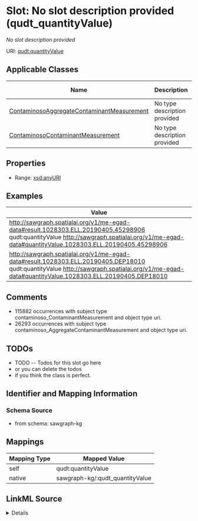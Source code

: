 

# Slot: No slot description provided (qudt_quantityValue)


_No slot description provided_





URI: [qudt:quantityValue](http://qudt.org/schema/qudt/quantityValue)



<!-- no inheritance hierarchy -->





## Applicable Classes

| Name | Description | Modifies Slot |
| --- | --- | --- |
| [ContaminosoAggregateContaminantMeasurement](../classes/ContaminosoAggregateContaminantMeasurement.md) | No type description provided |  no  |
| [ContaminosoContaminantMeasurement](../classes/ContaminosoContaminantMeasurement.md) | No type description provided |  no  |







## Properties

* Range: [xsd:anyURI](http://www.w3.org/2001/XMLSchema#anyURI)






## Examples

| Value |
| --- |
| http://sawgraph.spatialai.org/v1/me-egad-data#result.1028303.ELL.20190405.45298906 qudt:quantityValue http://sawgraph.spatialai.org/v1/me-egad-data#quantityValue.1028303.ELL.20190405.45298906 |
| http://sawgraph.spatialai.org/v1/me-egad-data#result.1028303.ELL.20190405.DEP18010 qudt:quantityValue http://sawgraph.spatialai.org/v1/me-egad-data#quantityValue.1028303.ELL.20190405.DEP18010 |

## Comments

* 115882 occurrences with subject type contaminoso_ContaminantMeasurement and object type uri.
* 26293 occurrences with subject type contaminoso_AggregateContaminantMeasurement and object type uri.

## TODOs

* TODO -- Todos for this slot go here
* or you can delete the todos
* if you think the class is perfect.

## Identifier and Mapping Information







### Schema Source


* from schema: sawgraph-kg




## Mappings

| Mapping Type | Mapped Value |
| ---  | ---  |
| self | qudt:quantityValue |
| native | sawgraph-kg/:qudt_quantityValue |




## LinkML Source

<details>
```yaml
name: qudt_quantityValue
description: No slot description provided
title: No slot description provided
todos:
- TODO -- Todos for this slot go here
- or you can delete the todos
- if you think the class is perfect.
comments:
- 115882 occurrences with subject type contaminoso_ContaminantMeasurement and object
  type uri.
- 26293 occurrences with subject type contaminoso_AggregateContaminantMeasurement
  and object type uri.
examples:
- value: http://sawgraph.spatialai.org/v1/me-egad-data#result.1028303.ELL.20190405.45298906
    qudt:quantityValue http://sawgraph.spatialai.org/v1/me-egad-data#quantityValue.1028303.ELL.20190405.45298906
- value: http://sawgraph.spatialai.org/v1/me-egad-data#result.1028303.ELL.20190405.DEP18010
    qudt:quantityValue http://sawgraph.spatialai.org/v1/me-egad-data#quantityValue.1028303.ELL.20190405.DEP18010
from_schema: sawgraph-kg
rank: 1000
slot_uri: qudt:quantityValue
alias: qudt_quantityValue
domain_of:
- contaminoso_AggregateContaminantMeasurement
- contaminoso_ContaminantMeasurement
range: uri

```
</details>